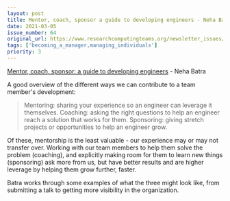 ```yaml
---
layout: post
title: Mentor, coach, sponsor a guide to developing engineers - Neha Batra
date: 2021-03-05
issue_number: 64
original_url: https://www.researchcomputingteams.org/newsletter_issues/0064
tags: ['becoming_a_manager,managing_individuals']
priority: 3
---
```


<!-- markdownlint-disable MD033 -->
<!-- markdownlint-disable MD041 -->
<!-- markdownlint-disable MD049 -->

[Mentor, coach, sponsor: a guide to developing engineers](https://leaddev.com/mentoring-coaching-feedback/mentor-coach-sponsor-guide-developing-engineers) - Neha Batra

A good overview of the different ways we can contribute to a team member's development:

> Mentoring: sharing your experience so an engineer can leverage it themselves.
> Coaching: asking the right questions to help an engineer reach a solution that works for them.
> Sponsoring: giving stretch projects or opportunities to help an engineer grow.

Of these, mentorship is the least valuable - our experience may or may not transfer over.  Working with our team members to help them solve the problem (coaching), and explicitly making room for them to learn new things (sponsoring) ask more from us, but have better results and are higher leverage by helping them grow further, faster.

Batra works through some examples of what the three might look like, from submitting a talk to getting more visibility in the organization.
